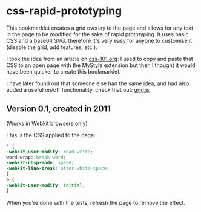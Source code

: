 # css-rapid-prototyping
This bookmarklet creates a grid overlay to the page and allows for any text in the page to be modified for the sake of rapid prototyping.
It uses basic CSS and a base64 SVG, therefore it's very easy for anyone to customise it (disable the grid, add features, etc.).

I took the idea from an article on [css-101.org](http://cssmojo.com/trick_for_rapid_prototyping/): I used to copy and paste that CSS to an open page with the MyStyle extension but then I thought it would have been quicker to create this bookmarklet.

I have later found out that someone else had the same idea, and had also added a useful on/off functionality, check that out: [grid.js](https://gist.github.com/webxl/1232664)

## Version 0.1, created in 2011
(Works in Webkit browsers only)

This is the CSS applied to the page:
```css
* {
-webkit-user-modify: read-write;
word-wrap: break-word;
-webkit-nbsp-mode: space;
-webkit-line-break: after-white-space;
}
a {
-webkit-user-modify: initial;
}
```

When you're done with the tests, refresh the page to remove the effect.
